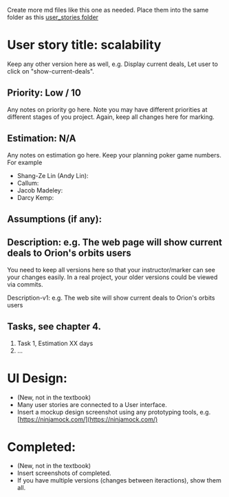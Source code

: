 Create more md files like this one as needed. Place them into the same folder 
as this [user_stories folder](./)

# User story title: scalability

Keep any other version here as well, e.g. Display current deals, Let user to click on "show-current-deals".

## Priority: Low / 10
Any notes on priority go here. 
Note you may have different priorities at different stages of you project.
Again, keep all changes here for marking.

## Estimation: N/A
Any notes on estimation go here. Keep your planning poker game numbers. For example
* Shang-Ze Lin (Andy Lin):
* Callum:
* Jacob Madeley:
* Darcy Kemp:

## Assumptions (if any):

## Description: e.g. The web page will show current deals to Orion's orbits users
You need to keep all versions here so that your instructor/marker can see your changes easily. 
In a real project, your older versions could be viewed via commits.

Description-v1: e.g. The web site will show current deals to Orion's orbits users

## Tasks, see chapter 4.

1. Task 1, Estimation XX days
2. ...


# UI Design:
* (New, not in the textbook) 
* Many user stories are connected to a User interface.
* Insert a mockup design screenshot using any prototyping tools, e.g. [https://ninjamock.com/](https://ninjamock.com/)

# Completed:
* (New, not in the textbook) 
* Insert screenshots of completed. 
* If you have multiple versions (changes between iteractions), show them all.
